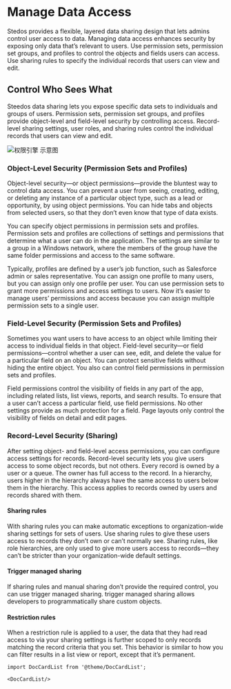 # Manage Data Access

Stedos provides a flexible, layered data sharing design that lets admins control user access to data. Managing data access enhances security by exposing only data that’s relevant to users. Use permission sets, permission set groups, and profiles to control the objects and fields users can access. Use sharing rules to specify the individual records that users can view and edit.

## Control Who Sees What

Steedos data sharing lets you expose specific data sets to individuals and groups of users. Permission sets, permission set groups, and profiles provide object-level and field-level security by controlling access. Record-level sharing settings, user roles, and sharing rules control the individual records that users can view and edit.

![权限引擎 示意图](https://console.steedos.cn/api/files/images/hiRT2YQZYjKPvqL6o "权限引擎 示意图")

### Object-Level Security (Permission Sets and Profiles)

Object-level security—or object permissions—provide the bluntest way to control data access. You can prevent a user from seeing, creating, editing, or deleting any instance of a particular object type, such as a lead or opportunity, by using object permissions. You can hide tabs and objects from selected users, so that they don’t even know that type of data exists.

You can specify object permissions in permission sets and profiles. Permission sets and profiles are collections of settings and permissions that determine what a user can do in the application. The settings are similar to a group in a Windows network, where the members of the group have the same folder permissions and access to the same software.

Typically, profiles are defined by a user’s job function, such as Salesforce admin or sales representative. You can assign one profile to many users, but you can assign only one profile per user. You can use permission sets to grant more permissions and access settings to users. Now it’s easier to manage users’ permissions and access because you can assign multiple permission sets to a single user.

### Field-Level Security (Permission Sets and Profiles)

Sometimes you want users to have access to an object while limiting their access to individual fields in that object. Field-level security—or field permissions—control whether a user can see, edit, and delete the value for a particular field on an object. You can protect sensitive fields without hiding the entire object. You also can control field permissions in permission sets and profiles.

Field permissions control the visibility of fields in any part of the app, including related lists, list views, reports, and search results. To ensure that a user can’t access a particular field, use field permissions. No other settings provide as much protection for a field. Page layouts only control the visibility of fields on detail and edit pages.

### Record-Level Security (Sharing)

After setting object- and field-level access permissions, you can configure access settings for records. Record-level security lets you give users access to some object records, but not others. Every record is owned by a user or a queue. The owner has full access to the record. In a hierarchy, users higher in the hierarchy always have the same access to users below them in the hierarchy. This access applies to records owned by users and records shared with them.

#### Sharing rules

With sharing rules you can make automatic exceptions to organization-wide sharing settings for sets of users. Use sharing rules to give these users access to records they don’t own or can’t normally see. Sharing rules, like role hierarchies, are only used to give more users access to records—they can’t be stricter than your organization-wide default settings.

#### Trigger managed sharing

If sharing rules and manual sharing don’t provide the required control, you can use trigger managed sharing. trigger managed sharing allows developers to programmatically share custom objects.

#### Restriction rules

When a restriction rule is applied to a user, the data that they had read access to via your sharing settings is further scoped to only records matching the record criteria that you set. This behavior is similar to how you can filter results in a list view or report, except that it’s permanent.



```mdx-code-block
import DocCardList from '@theme/DocCardList';

<DocCardList/>
```